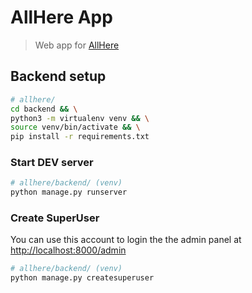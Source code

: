 # AllHere App
> Web app for [AllHere][0]

## Backend setup
```bash
# allhere/
cd backend && \
python3 -m virtualenv venv && \
source venv/bin/activate && \
pip install -r requirements.txt
```

### Start DEV server 
```bash
# allhere/backend/ (venv)
python manage.py runserver
```
### Create SuperUser
You can use this account to login the the admin panel at [http://localhost:8000/admin][1]
```bash
# allhere/backend/ (venv)
python manage.py createsuperuser
```

[0]: http://www.allhere.co
[1]: http://localhost:8000/admin
